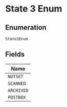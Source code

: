 
# State 3 Enum

## Enumeration

`State3Enum`

## Fields

| Name |
|  --- |
| `NOTSET` |
| `SCANNED` |
| `ARCHIVED` |
| `POSTBOX` |

